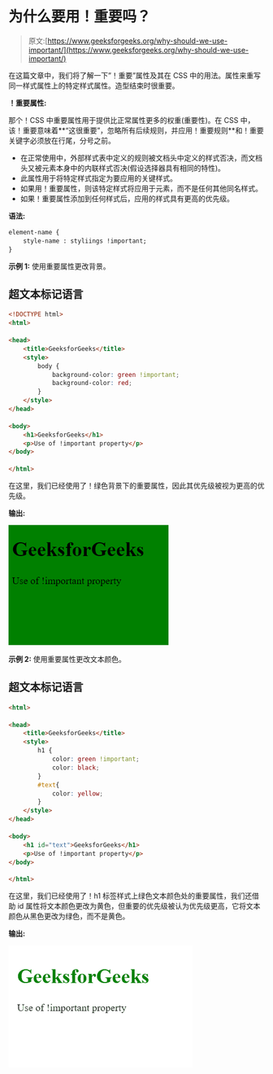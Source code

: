 # 为什么要用！重要吗？

> 原文:[https://www.geeksforgeeks.org/why-should-we-use-important/](https://www.geeksforgeeks.org/why-should-we-use-important/)

在这篇文章中，我们将了解一下”！重要”属性及其在 CSS 中的用法。属性来重写同一样式属性上的特定样式属性。造型结束时很重要。

**！重要属性:**

那个！CSS 中重要属性用于提供比正常属性更多的权重(重要性)。在 CSS 中，该！重要意味着**“这很重要”，忽略所有后续规则，并应用！重要规则**和！重要关键字必须放在行尾，分号之前。

*   在正常使用中，外部样式表中定义的规则被文档头中定义的样式否决，而文档头又被元素本身中的内联样式否决(假设选择器具有相同的特性)。
*   此属性用于将特定样式指定为要应用的关键样式。
*   如果用！重要属性，则该特定样式将应用于元素，而不是任何其他同名样式。
*   如果！重要属性添加到任何样式后，应用的样式具有更高的优先级。

**语法:**

```html
element-name {
    style-name : styliings !important;
}
```

**示例 1:** 使用重要属性更改背景。

## 超文本标记语言

```html
<!DOCTYPE html>
<html>

<head>
    <title>GeeksforGeeks</title>
    <style>
        body {
            background-color: green !important;
            background-color: red;
        }
    </style>
</head>

<body>
    <h1>GeeksforGeeks</h1>
    <p>Use of !important property</p>
</body>

</html>
```

在这里，我们已经使用了！绿色背景下的重要属性，因此其优先级被视为更高的优先级。

**输出:**

![](img/05ac17766adb3860a8c22fbb39974c07.png)

**示例 2:** 使用重要属性更改文本颜色。

## 超文本标记语言

```html
<html>

<head>
    <title>GeeksforGeeks</title>
    <style>
        h1 {
            color: green !important;
            color: black;
        }
        #text{
            color: yellow;
        }
    </style>
</head>

<body>
    <h1 id="text">GeeksforGeeks</h1>
    <p>Use of !important property</p>
</body>

</html>
```

在这里，我们已经使用了！h1 标签样式上绿色文本颜色处的重要属性，我们还借助 id 属性将文本颜色更改为黄色，但重要的优先级被认为优先级更高，它将文本颜色从黑色更改为绿色，而不是黄色。

**输出:**

![](img/24184fade04dac753dd7486b3a65a641.png)